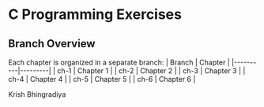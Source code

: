 # C Programming Exercises 
## Branch Overview
Each chapter is organized in a separate branch:
| Branch   | Chapter |
|----------|---------|
| ch-1     | Chapter 1 |
| ch-2     | Chapter 2 |
| ch-3     | Chapter 3 |
| ch-4     | Chapter 4 |
| ch-5     | Chapter 5 |
| ch-6     | Chapter 6 |


Krish Bhingradiya
